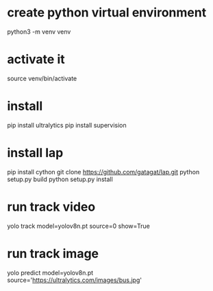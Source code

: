 # create python virtual environment
python3 -m venv venv
# activate it
source venv/bin/activate
# install
pip install ultralytics
pip install supervision

# install lap
pip install cython
git clone https://github.com/gatagat/lap.git
python setup.py build
python setup.py install

# run track video
yolo track model=yolov8n.pt source=0 show=True
# run track image
yolo predict model=yolov8n.pt source='https://ultralytics.com/images/bus.jpg'